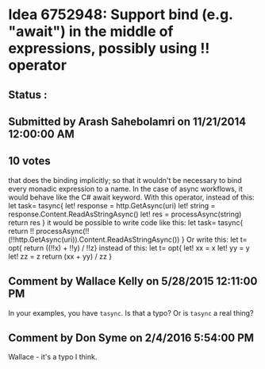 # Idea 6752948: Support bind (e.g. "await") in the middle of expressions, possibly using !! operator #

## Status : 

## Submitted by Arash Sahebolamri on 11/21/2014 12:00:00 AM

## 10 votes

that does the binding implicitly; so that it wouldn't be necessary to bind every monadic expression to a name. In the case of async workflows, it would behave like the C# await keyword.
With this operator, instead of this:
let task= tasync{
let! response = http.GetAsync(uri)
let! string = response.Content.ReadAsStringAsync()
let! res = processAsync(string)
return res
}
it would be possible to write code like this:
let task= tasync{ return !! processAsync(!!(!!http.GetAsync(uri)).Content.ReadAsStringAsync()) }
Or write this:
let t= opt{ return ((!!x) + !!y) / !!z}
instead of this:
let t= opt{
let! xx = x
let! yy = y
let! zz = z
return (xx + yy) / zz
}




## Comment by Wallace Kelly on 5/28/2015 12:11:00 PM

In your examples, you have `tasync`. Is that a typo? Or is `tasync` a real thing?

## Comment by Don Syme on 2/4/2016 5:54:00 PM

Wallace - it's a typo I think.

